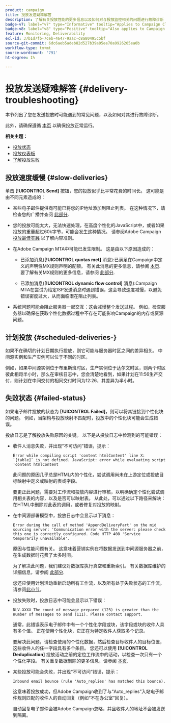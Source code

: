 ```yaml
---
product: campaign
title: 投放发送疑难解答
description: 了解有关投放性能的更多信息以及如何对与投放监控相关的问题进行故障诊断
badge-v7: label="v7" type="Informative" tooltip="Applies to Campaign Classic v7"
badge-v8: label="v8" type="Positive" tooltip="Also applies to Campaign v8"
feature: Monitoring, Deliverability
exl-id: 37b1d7fb-7ceb-4647-9aac-c8a80495c5bf
source-git-commit: 6dc6aeb5adeb82d527b39a05ee70a9926205ea0b
workflow-type: tm+mt
source-wordcount: '791'
ht-degree: 1%

---
```


# 投放发送疑难解答 {#delivery-troubleshooting}



本节列出了您在发送投放时可能遇到的常见问题，以及如何对其进行故障诊断。

此外，请确保遵循 [本页](delivery-performances.md) 以确保投放正常运行。

**相关主题：**

* [投放状态](delivery-statuses.md)
* [投放仪表板](delivery-dashboard.md)
* [了解投放失败](understanding-delivery-failures.md)

## 投放速度缓慢 {#slow-deliveries}

单击 **[!UICONTROL Send]** 按钮，您的投放似乎比平常花费的时间长。 这可能是由不同元素造成的：

* 某些电子邮件提供商可能已将您的IP地址添加到阻止列表。 在这种情况下，请检查您的广播并查阅 [此部分](about-deliverability.md).

* 您的投放可能太大，无法快速处理，在高度个性化的JavaScript中，或者如果投放的重量超过60k字节，可能会发生这种情况。 请参阅Adobe Campaign [投放最佳实践](delivery-best-practices.md) 以了解内容准则。

* 在Adobe Campaign MTA中可能已发生限制。 这是由以下原因造成的：

   * 已添加消息(**[!UICONTROL quotas met]** 消息):已满足在Campaign中定义的声明性MX规则声明的配额。 有关此消息的更多信息，请参阅 [本页](deliverability-faq.md). 要了解有关MX规则的更多信息，请参阅 [此部分](../../installation/using/email-deliverability.md#about-mx-rules).

   * 已添加消息(**[!UICONTROL dynamic flow control]** 消息):Campaign MTA在尝试为给定ISP发送消息时遇到错误，这会导致速度减慢，以避免错误密度过大，从而面临潜在阻止列表。

* 系统问题可能会阻止服务器一起交互：这会减慢整个发送过程。 例如，检查服务器以确保在获取个性化数据过程中不存在可能影响Campaign的内存或资源问题。

## 计划投放 {#scheduled-deliveries-}

如果不在确切的计划日期执行投放，则它可能与服务器时区之间的差异相关。 中间源实例和生产实例可以位于不同的时区。

例如，如果中间源实例位于布里斯班时区，生产实例位于达尔文时区，则两个时区彼此相距半小时，那么在审核日志中，您会清楚地看到，如果计划在11:56生产交付，则计划在中间交付的相同交付时间为12:26，其差异为半小时。

## 失败状态 {#failed-status}

如果电子邮件投放的状态为 **[!UICONTROL Failed]**，则可以将其链接到个性化块的问题。 例如，当架构与投放映射不匹配时，投放中的个性化块可能会生成错误。

投放日志是了解投放失败原因的关键。 以下是从投放日志中检测到的可能错误：

* 收件人消息失败，并出现“不可访问”错误，提示：

   ```
   Error while compiling script 'content htmlContent' line X: `[table]` is not defined. JavaScript: error while evaluating script 'content htmlContent
   ```

   此问题的原因几乎总是HTML内的个性化，尝试调用尚未在上游定位或投放目标映射中定义或映射的表或字段。

   要更正此问题，需要对工作流和投放内容进行审核，以明确确定个性化尝试调用相关表的内容，以及是否可以映射表。 从此处，可以通过以下路径来解决：在HTML中删除对此表的调用，或者修复对投放的映射。

* 在中间源部署模型中，投放日志中会显示以下消息：

   ```
   Error during the call of method 'AppendDeliveryPart' on the mid sourcing server: 'Communication error with the server: please check this one is correctly configured. Code HTTP 408 'Service temporarily unavailable'.
   ```

   原因与性能问题有关。 这意味着营销实例在将数据发送到中间源服务器之前，在生成数据时花费了太多时间。

   为了解决此问题，我们建议对数据库执行真空和重新索引。 有关数据库维护的详细信息，请参阅 [此部分](../../production/using/recommendations.md).

   您还应使用计划活动重新启动所有工作流，以及所有处于失败状态的工作流。 请参阅[此小节](../../workflow/using/scheduler.md)。

* 投放失败时，投放日志中可能会显示以下错误：

   ```
   DLV-XXXX The count of message prepared (123) is greater than the number of messages to send (111). Please contact support.
   ```

   通常，此错误表示电子邮件中有一个个性化字段或块，该字段或块的收件人具有多个值。 正在使用个性化块，它正在为特定收件人获取多个记录。

   要解决此问题，请检查使用的个性化数据，然后检查目标收件人的目标位置，这些收件人的任一字段具有多个条目。 您还可以使用 **[!UICONTROL Deduplication]** 投放活动之前的定位工作流中的活动，以检查一次只有一个个性化字段。 有关重复数据删除的更多信息，请参阅 [本页](../../workflow/using/deduplication.md).

* 某些投放可能会失败，并出现“不可访问”错误，提示：

   ```
   Inbound email bounce (rule 'Auto_replies' has matched this bounce).
   ```

   这意味着投放成功，但Adobe Campaign收到了与“Auto_replies”入站电子邮件规则匹配的收件人的自动回复（例如“不在办公室”回复）。

   自动回复电子邮件会被Adobe Campaign忽略，并且收件人的地址不会被发送到隔离。
